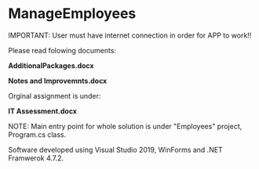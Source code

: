 # ManageEmployees

IMPORTANT: User must have internet connection in order for APP to work!!

Please read folowing documents:

**AdditionalPackages.docx**

**Notes and Improvemnts.docx**

Orginal assignment is under:

**IT Assessment.docx**

NOTE: Main entry point for whole solution is under "Employees" project, Program.cs class.


Software developed using Visual Studio 2019, WinForms and .NET Framwerok 4.7.2.
